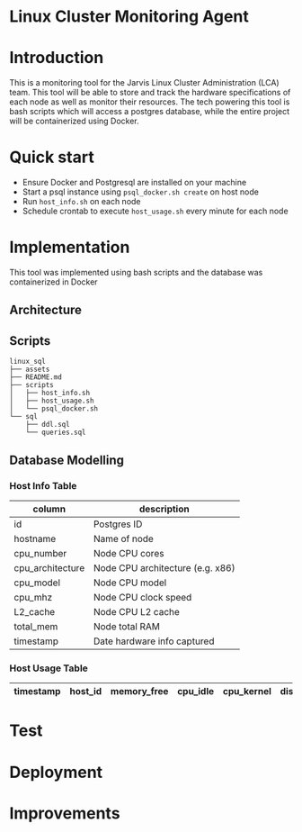 # Linux Cluster Monitoring Agent

# Introduction
This is a monitoring tool for the Jarvis Linux Cluster Administration (LCA) team. This tool will be able to store and track the hardware specifications of each node as well as monitor their resources. The tech powering this tool is bash scripts which will access a postgres database, while the entire project will be containerized using Docker.

# Quick start
- Ensure Docker and Postgresql are installed on your machine
- Start a psql instance using `psql_docker.sh create` on host node
- Run `host_info.sh` on each node
- Schedule crontab to execute `host_usage.sh` every minute for each node

# Implementation
This tool was implemented using bash scripts and the database was containerized in Docker

## Architecture

## Scripts
```
linux_sql
├── assets
├── README.md
├── scripts
│   ├── host_info.sh
│   ├── host_usage.sh
│   └── psql_docker.sh
└── sql
    ├── ddl.sql
    └── queries.sql
```
## Database Modelling

### Host Info Table

| column | description |
| ------ | ----------- |
| id | Postgres ID |
| hostname | Name of node |
| cpu\_number | Node CPU cores |
| cpu\_architecture | Node CPU architecture (e.g. x86) |
| cpu\_model | Node CPU model |
| cpu\_mhz | Node CPU clock speed |
| L2\_cache | Node CPU L2 cache |
| total\_mem | Node total RAM |
| timestamp | Date hardware info captured |

### Host Usage Table

| timestamp | host\_id | memory\_free | cpu\_idle | cpu\_kernel | disk\_io | disk\_available |
| --------- | -------- | ------------ | --------- | ----------- | -------- | --------------- |

# Test

# Deployment

# Improvements

